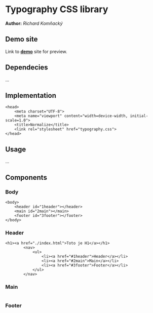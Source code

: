 # Typography CSS library
**Author:** *Richard Komňacký*
## Demo site
Link to **[demo](http://www.github.io)** site for preview.
## Dependecies
...


## Implementation
```
<head>
    <meta charset="UTF-8">
    <meta name="viewport" content="width=device-width, initial-scale=1.0">
    <title>Normalize</title>
    <link rel="stylesheet" href="typography.css">
</head>
```
## Usage
...
## Components
### Body
```
<body>
    <header id="1header"></header>
    <main id="2main"></main>
    <footer id="3footer"></footer>
</body>
```
### Header
```
<h1><a href="./index.html">Toto je H1</a></h1>
        <nav>
            <ul>
                <li><a href="#1header">Header</a></li>
                <li><a href="#2main">Main</a></li>
                <li><a href="#3footer">Footer</a></li>
            </ul>
        </nav>
```
### Main
```

```
### Footer
```

```

